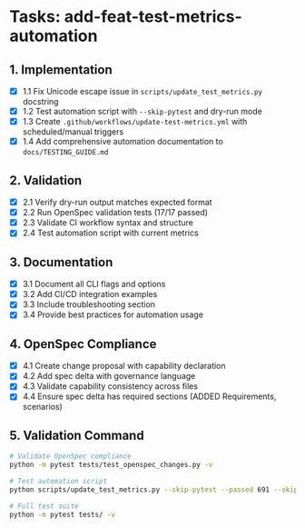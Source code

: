# Tasks: add-feat-test-metrics-automation

## 1. Implementation

- [x] 1.1 Fix Unicode escape issue in `scripts/update_test_metrics.py` docstring
- [x] 1.2 Test automation script with `--skip-pytest` and dry-run mode
- [x] 1.3 Create `.github/workflows/update-test-metrics.yml` with scheduled/manual triggers
- [x] 1.4 Add comprehensive automation documentation to `docs/TESTING_GUIDE.md`

## 2. Validation

- [x] 2.1 Verify dry-run output matches expected format
- [x] 2.2 Run OpenSpec validation tests (17/17 passed)
- [x] 2.3 Validate CI workflow syntax and structure
- [x] 2.4 Test automation script with current metrics

## 3. Documentation

- [x] 3.1 Document all CLI flags and options
- [x] 3.2 Add CI/CD integration examples
- [x] 3.3 Include troubleshooting section
- [x] 3.4 Provide best practices for automation usage

## 4. OpenSpec Compliance

- [x] 4.1 Create change proposal with capability declaration
- [x] 4.2 Add spec delta with governance language
- [x] 4.3 Validate capability consistency across files
- [x] 4.4 Ensure spec delta has required sections (ADDED Requirements, scenarios)

## 5. Validation Command

```bash
# Validate OpenSpec compliance
python -m pytest tests/test_openspec_changes.py -v

# Test automation script
python scripts/update_test_metrics.py --skip-pytest --passed 691 --skipped 2 --duration "3m19s"

# Full test suite
python -m pytest tests/ -v
```
